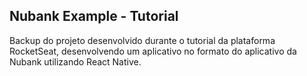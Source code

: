 ## Nubank Example - Tutorial
Backup do projeto desenvolvido durante o tutorial da plataforma RocketSeat, desenvolvendo um aplicativo no formato do aplicativo da Nubank utilizando React Native.
